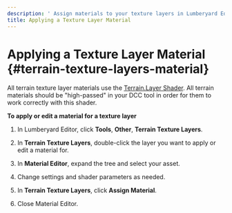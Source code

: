 ```yaml
---
description: ' Assign materials to your texture layers in Lumberyard Editor. '
title: Applying a Texture Layer Material
---
```

# Applying a Texture Layer Material {#terrain-texture-layers-material}

All terrain texture layer materials use the [Terrain\.Layer Shader](/docs/userguide/shaders/terrain-layer.md)\. All terrain materials should be "high\-passed" in your DCC tool in order for them to work correctly with this shader\.

**To apply or edit a material for a texture layer**

1. In Lumberyard Editor, click **Tools**, **Other**, **Terrain Texture Layers**\.

1. In **Terrain Texture Layers**, double\-click the layer you want to apply or edit a material for\.

1. In **Material Editor**, expand the tree and select your asset\.

1. Change settings and shader parameters as needed\.

1. In **Terrain Texture Layers**, click **Assign Material**\.

1. Close Material Editor\.